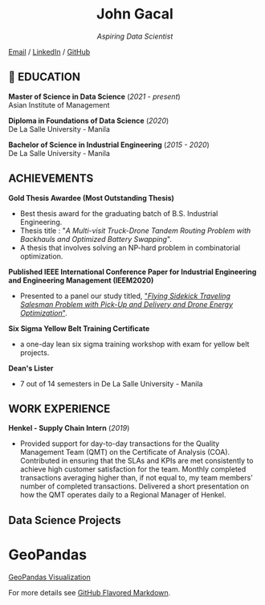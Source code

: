 <h1 align='center'> John Gacal </h1>

<p align='center'><i>Aspiring Data Scientist</i></p>



  
[Email](mailto:johnfrancisgacal@gmail.com) / [LinkedIn](https://www.linkedin.com/in/john-francis-gacal/) / [GitHub](https://github.com/johngacal98)




## 🏫 EDUCATION

**Master of Science in Data Science** (_2021 - present_)<br>
Asian Institute of Management 

**Diploma in Foundations of Data Science** (_2020_)<br>
De La Salle University - Manila 

**Bachelor of Science in Industrial Engineering** (_2015 - 2020_)<br>
De La Salle University - Manila 


## ACHIEVEMENTS
**Gold Thesis Awardee (Most Outstanding Thesis)**
 - Best thesis award for the graduating batch of B.S. Industrial Engineering.
 - Thesis title : "_A Multi-visit Truck-Drone Tandem Routing Problem with Backhauls and Optimized Battery Swapping_".
 - A thesis that involves solving an NP-hard problem in combinatorial optimization.

**Published IEEE International Conference Paper for Industrial Engineering and Engineering Management (IEEM2020)** 
- Presented to a panel our study titled, ["_Flying Sidekick Traveling Salesman Problem with Pick-Up and Delivery and Drone Energy Optimization_"](https://ieeexplore.ieee.org/document/9309960).

**Six Sigma Yellow Belt Training Certificate** 
- a one-day lean six sigma training workshop with exam for yellow belt projects. 

**Dean's Lister**
 - 7 out of 14 semesters in De La Salle University - Manila

## WORK EXPERIENCE
**Henkel - Supply Chain Intern** (_2019_)
 - Provided support for day-to-day transactions for the Quality Management Team (QMT) on the Certificate of Analysis (COA). Contributed in ensuring that the SLAs and KPIs are met consistently to achieve high customer satisfaction for the team. Monthly completed transactions averaging higher than, if not equal to, my team members’ number of completed transactions. Delivered a short presentation on how the QMT operates daily to a Regional Manager of Henkel.

## Data Science Projects

# GeoPandas 
[GeoPandas Visualization](https://github.com/johngacal98/Digital-CV/blob/gh-pages/Assignment_2_-_Geopandas_and_Basic_Visualization_Gacal.ipynb)


For more details see [GitHub Flavored Markdown](https://guides.github.com/features/mastering-markdown/).


